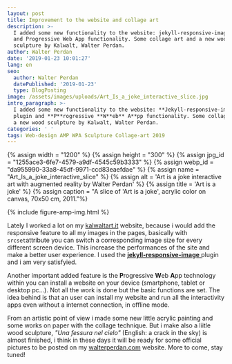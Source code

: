 ```yaml
---
layout: post
title: Improvement to the website and collage art
description: >-
  I added some new functionality to the website: jekyll-responsive-image plugin
  and Progressive Web App functionality. Some collage art and a new wood
  sculpture by Kalwalt, Walter Perdan.
author: Walter Perdan
date: '2019-01-23 10:01:27'
lang: en
seo:
  author: Walter Perdan
  datePublished: '2019-01-23'
  type: BlogPosting
image: /assets/images/uploads/Art_Is_a_joke_interactive_slice.jpg
intro_paragraph: >-
  I added some new functionality to the website: **Jekyll-responsive-image**
  plugin and **P**rogressive **W**eb** A**pp functionality. Some collage art and
  a new wood sculpture by Kalwalt, Walter Perdan.
categories: ' '
tags: Web-design AMP WPA Sculpture Collage-art 2019
---
```

{% assign width = "1200" %}
{% assign height = "300" %}
{% assign jpg_id = "1255ace3-6fe7-4579-a9df-4545c59b3333" %}
{% assign webp_id = "da955990-33a8-45df-9971-ccd83eaefdae" %}
{% assign name = "Art_Is_a_joke_interactive_slice" %}
{% assign alt = 'Art is a joke interactive art with augmented reality by Walter Perdan' %}
{% assign title = 'Art is a joke' %}
{% assign caption = "A slice of 'Art is a joke', acrylic color on canvas, 70x50 cm, 2011."%}

{% include figure-amp-img.html %}

Lately I worked a lot on my [kalwaltart.it](https://www.kalwaltart.it) website, because i would add the responsive feature to all my images in the pages, basically with `srcset`attribute you can switch a corresponding image size for every different screen device. This increase the performances of the site and make a better user experience. I used the [**jekyll-responsive-image** ](https://github.com/wildlyinaccurate/jekyll-responsive-image)plugin and i am very satisfyied.

Another important added feature is the **P**rogressive **W**eb **A**pp technology within you can install a website on your device (smartphone, tablet or desktop pc...). Not all the work is done but the basic functions are set. The idea behind is that an user can install my website and run all the interactivity apps even without a internet connection, in offline mode.

From an artistic point of view i made some new little acrylic painting and some works on paper with the collage technique. But i make also a liitle wood sculpture, _"Una fessura nel cielo"_ (English: a crack in the sky) is almost finished, i think in these days it will be ready for some official pictures to be posted on my [walterperdan.com](https://www.walterperdan.com) website. More to come, stay tuned!
